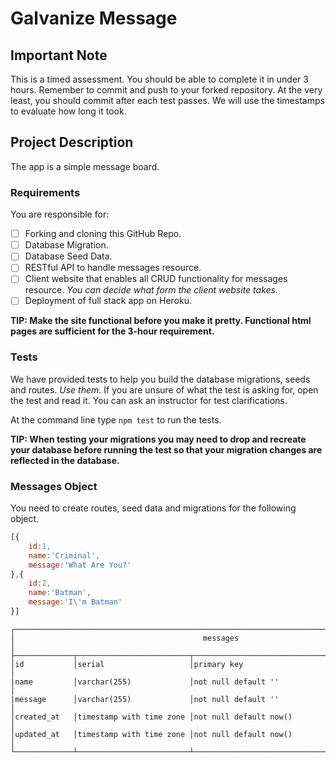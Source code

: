 # Galvanize Message

## Important Note

This is a timed assessment.  You should be able to complete it in under 3 hours.  Remember to commit and push to your forked repository. At the very least, you should commit after each test passes. We will use the timestamps to evaluate how long it took.

## Project Description

The app is a simple message board.

### Requirements

You are responsible for:

- [ ] Forking and cloning this GitHub Repo.
- [ ] Database Migration.
- [ ] Database Seed Data.
- [ ] RESTful API to handle messages resource.
- [ ] Client website that enables all CRUD functionality for messages resource. *You can decide what form the client website takes.*
- [ ] Deployment of full stack app on Heroku.

**TIP: Make the site functional before you make it pretty. Functional html pages are sufficient for the 3-hour requirement.**


### Tests

We have provided tests to help you build the database migrations, seeds and routes.  *Use them.* If you are unsure of what the test is asking for, open the test and read it. You can ask an instructor for test clarifications.

At the command line type `npm test` to run the tests.

**TIP: When testing your migrations you may need to drop and recreate your database before running the test so that your migration changes are reflected in the database.**

### Messages Object

You need to create routes, seed data and migrations for the following object.

```javascript
[{
	id:1,
  	name:'Criminal',
  	message:'What Are You?'
},{
	id:2,
    name:'Batman',
    message:'I\'m Batman'
}]
```

```text
┌──────────────────────────────────────────────────────────────────────────────────────────┐
│                                          messages                                        │
├─────────────┬─────────────────────────┬──────────────────────────────────────────────────┤
│id           │serial                   │primary key                                       │
|name         │varchar(255)             │not null default ''                               │
|message      │varchar(255)             │not null default ''                               │
│created_at   │timestamp with time zone │not null default now()                            │
│updated_at   │timestamp with time zone │not null default now()                            │
└─────────────┴─────────────────────────┴──────────────────────────────────────────────────┘
```
